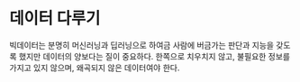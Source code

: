 # 데이터 다루기

빅데이터는 분명히 머신러닝과 딥러닝으로 하여금 사람에 버금가는 판단과 지능을 갖도록 했지만 데이터의 양보다는 질이 중요하다. 한쪽으로 치우치지 않고, 불필요한 정보를 가지고 있지 않으며, 왜곡되지 않은 데이터여야 한다.

